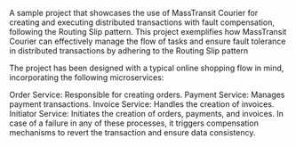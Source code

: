 
A sample project that showcases the use of MassTransit Courier for creating and executing distributed transactions with fault compensation, following the Routing Slip pattern. This project exemplifies how MassTransit Courier can effectively manage the flow of tasks and ensure fault tolerance in distributed transactions by adhering to the Routing Slip pattern


The project has been designed with a typical online shopping flow in mind, incorporating the following microservices:

Order Service: Responsible for creating orders.
Payment Service: Manages payment transactions.
Invoice Service: Handles the creation of invoices.
Initiator Service: Initiates the creation of orders, payments, and invoices. In case of a failure in any of these processes, it triggers compensation mechanisms to revert the transaction and ensure data consistency.
